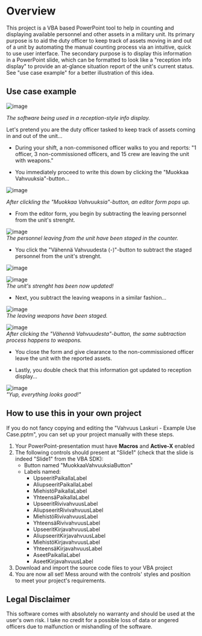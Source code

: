 # Overview
This project is a VBA based PowerPoint tool to help in counting and displaying available personnel and other assets in a military unit. Its primary purpose is to aid the duty officer to keep track of assets moving in and out of a unit by automating the manual counting process via an intuitive, quick to use user interface. The secondary purpose is to display this information in a PowerPoint slide, which can be formatted to look like a "reception info display" to provide an at-glance situation report of the unit's current status. See "use case example" for a better illustration of this idea.

## Use case example

![image](https://github.com/user-attachments/assets/6e919527-c212-4c8c-a29a-e0fbb8cafba7)  
 
_The software being used in a reception-style info display._
  
  
Let's pretend you are the duty officer tasked to keep track of assets coming in and out of the unit...
 
- During your shift, a non-commisoned officer walks to you and reports: "1 officer, 3 non-commissioned officers, and 15 crew are leaving the unit with weapons."
 
- You immediately proceed to write this down by clicking the "Muokkaa Vahvuuksia"-button...
  
![image](https://github.com/user-attachments/assets/d9bf4e51-3ea6-44df-ac16-b35da1658456)  
 
_After clickling the "Muokkaa Vahvuuksia"-button, an editor form pops up._

- From the editor form, you begin by subtracting the leaving personnel from the unit's strenght.

![image](https://github.com/user-attachments/assets/ef6ca70a-d068-451a-b335-27c9825fb3f3)  
_The personnel leaving from the unit have been staged in the counter._

- You click the "Vähennä Vahvuudesta (-)"-button to subtract the staged personnel from the unit's strenght.

![image](https://github.com/user-attachments/assets/0c7c63e4-9e46-471b-a99f-399e6e34df38)  


![image](https://github.com/user-attachments/assets/e41f56a0-f00c-46d6-a240-f467c6d751a5)  
_The unit's strenght has been now updated!_

- Next, you subtract the leaving weapons in a similar fashion...

![image](https://github.com/user-attachments/assets/d46b8dc3-bbd4-444e-b3e5-16917a0e32bf)  
_The leaving weapons have been staged._

![image](https://github.com/user-attachments/assets/0368a891-639b-4712-9e48-409b438db0c0)  
_After clicking the "Vähennä Vahvuudesta"-button, the same subtraction process happens to weapons._ 

- You close the form and give clearance to the non-commissioned officer leave the unit with the reported assets.

- Lastly, you double check that this information got updated to reception display...

![image](https://github.com/user-attachments/assets/231bb2e9-261c-49b9-ab68-bedd3476b5c3)  
_"Yup, everything looks good!"_



## How to use this in your own project
If you do not fancy copying and editing the "Vahvuus Laskuri - Example Use Case.pptm", you can set up your project manually with these steps.

1. Your PowerPoint-presentation must have **Macros** and **Active-X** enabled
2. The following controls should present at "Slide1" (check that the slide is indeed "Slide1" from the VBA SDK):
   - Button named "MuokkaaVahvuuksiaButton"
   - Labels named:
     - UpseeritPaikallaLabel
     - AliupseeritPaikallaLabel
     - MiehistöPaikallaLabel
     - YhteensäPaikallaLabel
     - UpseeritRivivahvuusLabel
     - AliupseeritRivivahvuusLabel
     - MiehistöRivivahvuusLabel
     - YhteensäRivivahvuusLabel
     - UpseeritKirjavahvuusLabel
     - AliupseeritKirjavahvuusLabel
     - MiehistöKirjavahvuusLabel
     - YhteensäKirjavahvuusLabel
     - AseetPaikallaLabel
     - AseetKirjavahvuusLabel
3. Download and import the source code files to your VBA project
4. You are now all set! Mess around with the controls' styles and position to meet your project's requirements.

## Legal Disclaimer
This software comes with absolutely no warranty and should be used at the user's own risk. I take no credit for a possible loss of data or angered officers due to malfunction or mishandling of the software.
